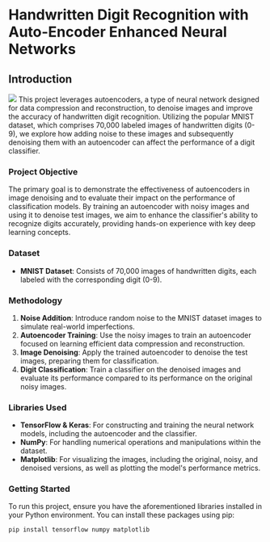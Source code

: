 # Handwritten Digit Recognition with Auto-Encoder Enhanced Neural Networks

## Introduction
![](https://albinjm.github.io/assets/img/AutoDigit.gif)
This project leverages autoencoders, a type of neural network designed for data compression and reconstruction, to denoise images and improve the accuracy of handwritten digit recognition. Utilizing the popular MNIST dataset, which comprises 70,000 labeled images of handwritten digits (0-9), we explore how adding noise to these images and subsequently denoising them with an autoencoder can affect the performance of a digit classifier.

### Project Objective

The primary goal is to demonstrate the effectiveness of autoencoders in image denoising and to evaluate their impact on the performance of classification models. By training an autoencoder with noisy images and using it to denoise test images, we aim to enhance the classifier's ability to recognize digits accurately, providing hands-on experience with key deep learning concepts.

### Dataset

- **MNIST Dataset**: Consists of 70,000 images of handwritten digits, each labeled with the corresponding digit (0-9).

### Methodology

1. **Noise Addition**: Introduce random noise to the MNIST dataset images to simulate real-world imperfections.
2. **Autoencoder Training**: Use the noisy images to train an autoencoder focused on learning efficient data compression and reconstruction.
3. **Image Denoising**: Apply the trained autoencoder to denoise the test images, preparing them for classification.
4. **Digit Classification**: Train a classifier on the denoised images and evaluate its performance compared to its performance on the original noisy images.

### Libraries Used

- **TensorFlow & Keras**: For constructing and training the neural network models, including the autoencoder and the classifier.
- **NumPy**: For handling numerical operations and manipulations within the dataset.
- **Matplotlib**: For visualizing the images, including the original, noisy, and denoised versions, as well as plotting the model's performance metrics.

### Getting Started

To run this project, ensure you have the aforementioned libraries installed in your Python environment. You can install these packages using pip:

```bash
pip install tensorflow numpy matplotlib
